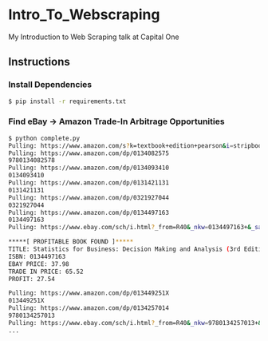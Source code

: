 # Intro_To_Webscraping

My Introduction to Web Scraping talk at Capital One

## Instructions

### Install Dependencies

```bash
$ pip install -r requirements.txt
```

### Find eBay -> Amazon Trade-In Arbitrage Opportunities

```bash
$ python complete.py
Pulling: https://www.amazon.com/s?k=textbook+edition+pearson&i=stripbooks&ref=nb_sb_noss_2&page=1
Pulling: https://www.amazon.com/dp/0134082575
9780134082578
Pulling: https://www.amazon.com/dp/0134093410
0134093410
Pulling: https://www.amazon.com/dp/0131421131
0131421131
Pulling: https://www.amazon.com/dp/0321927044
0321927044
Pulling: https://www.amazon.com/dp/0134497163
0134497163
Pulling: https://www.ebay.com/sch/i.html?_from=R40&_nkw=0134497163+&_sacat=0&LH_TitleDesc=0&_sop=15&rt=nc&LH_BIN=1

*****[ PROFITABLE BOOK FOUND ]*****
TITLE: Statistics for Business: Decision Making and Analysis (3rd Edition)
ISBN: 0134497163
EBAY PRICE: 37.98
TRADE IN PRICE: 65.52
PROFIT: 27.54

Pulling: https://www.amazon.com/dp/013449251X
013449251X
Pulling: https://www.amazon.com/dp/0134257014
9780134257013
Pulling: https://www.ebay.com/sch/i.html?_from=R40&_nkw=9780134257013+&_sacat=0&LH_TitleDesc=0&_sop=15&rt=nc&LH_BIN=1
...

```
